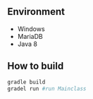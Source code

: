 #

## Environment
- Windows
- MariaDB
- Java 8


## How to build
```sh
gradle build
gradel run #run Mainclass
```

##

